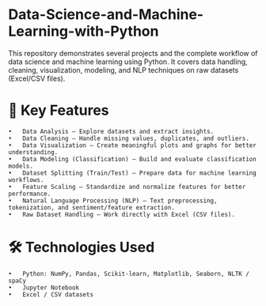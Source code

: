 # Data-Science-and-Machine-Learning-with-Python

This repository demonstrates several projects and the complete workflow of data science and machine learning using Python. It covers data handling, cleaning, visualization, modeling, and NLP techniques on raw datasets (Excel/CSV files).

# 🚀 Key Features
	•	Data Analysis – Explore datasets and extract insights.
	•	Data Cleaning – Handle missing values, duplicates, and outliers.
	•	Data Visualization – Create meaningful plots and graphs for better understanding.
	•	Data Modeling (Classification) – Build and evaluate classification models.
	•	Dataset Splitting (Train/Test) – Prepare data for machine learning workflows.
	•	Feature Scaling – Standardize and normalize features for better performance.
	•	Natural Language Processing (NLP) – Text preprocessing, tokenization, and sentiment/feature extraction.
	•	Raw Dataset Handling – Work directly with Excel (CSV files).

# 🛠️ Technologies Used
	•	Python: NumPy, Pandas, Scikit-learn, Matplotlib, Seaborn, NLTK / spaCy
	•	Jupyter Notebook
	•	Excel / CSV datasets